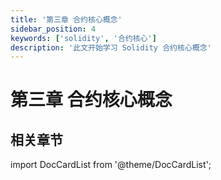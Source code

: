 ```yaml
---
title: '第三章 合约核心概念'
sidebar_position: 4
keywords: ['solidity', '合约核心']
description: '此文开始学习 Solidity 合约核心概念'
---
```


# 第三章 合约核心概念

## 相关章节

import DocCardList from '@theme/DocCardList';

<DocCardList />
